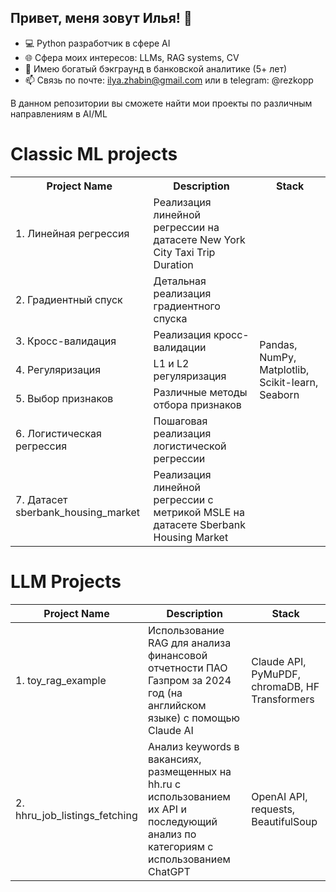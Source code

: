 ## Привет, меня зовут Илья! 👋

- 💻 Python разработчик в сфере AI
- 🌐 Сфера моих интересов: LLMs, RAG systems, CV
- 💼 Имею богатый бэкграунд в банковской аналитике (5+ лет)
- 📫 Связь по почте: ilya.zhabin@gmail.com или в telegram: @rezkopp

В данном репозитории вы сможете найти мои проекты по различным направлениям в AI/ML

# Classic ML projects
<table>
  <tr>
    <th>Project Name</th>
    <th>Description</th>
    <th>Stack</th>
  </tr>
  <tr>
    <td>1. Линейная регрессия</td>
    <td>Реализация линейной регрессии на датасете New York City Taxi Trip Duration</td>
    <td rowspan="7">Pandas, NumPy, Matplotlib, Scikit-learn, Seaborn</td>
  </tr>
  <tr>
    <td>2. Градиентный спуск</td>
    <td>Детальная реализация градиентного спуска</td>
  </tr>
  <tr>
    <td>3. Кросс-валидация</td>
    <td>Реализация кросс-валидации</td>
  </tr>
  <tr>
    <td>4. Регуляризация</td>
    <td>L1 и L2 регуляризация</td>
  </tr>
  <tr>
    <td>5. Выбор признаков</td>
    <td>Различные методы отбора признаков</td>
  </tr>
  <tr>
    <td>6. Логистическая регрессия</td>
    <td>Пошаговая реализация логистической регрессии</td>
  </tr>
  <tr>
    <td>7. Датасет sberbank_housing_market</td>
    <td>Реализация линейной регрессии с метрикой MSLE на датасете Sberbank Housing Market</td>
  </tr>
</table>


# LLM Projects
| Project Name | Description | Stack |
|--------------|-------------|-------|
| 1. toy_rag_example    | Использование RAG для анализа финансовой отчетности ПАО Газпром за 2024 год (на английском языке) с помощью Claude AI | Claude API, PyMuPDF, chromaDB, HF Transformers |
| 2. hhru_job_listings_fetching  | Анализ keywords в вакансиях, размещенных на hh.ru с использованием их API и последующий анализ по категориям с использованием ChatGPT | OpenAI API, requests, BeautifulSoup |

